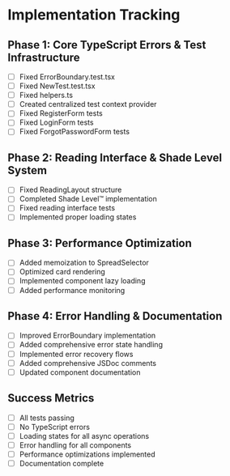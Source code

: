 # Implementation Tracking

## Phase 1: Core TypeScript Errors & Test Infrastructure
- [ ] Fixed ErrorBoundary.test.tsx
- [ ] Fixed NewTest.test.tsx
- [ ] Fixed helpers.ts
- [ ] Created centralized test context provider
- [ ] Fixed RegisterForm tests
- [ ] Fixed LoginForm tests
- [ ] Fixed ForgotPasswordForm tests

## Phase 2: Reading Interface & Shade Level System
- [ ] Fixed ReadingLayout structure
- [ ] Completed Shade Level™ implementation
- [ ] Fixed reading interface tests
- [ ] Implemented proper loading states

## Phase 3: Performance Optimization
- [ ] Added memoization to SpreadSelector
- [ ] Optimized card rendering
- [ ] Implemented component lazy loading
- [ ] Added performance monitoring

## Phase 4: Error Handling & Documentation
- [ ] Improved ErrorBoundary implementation
- [ ] Added comprehensive error state handling
- [ ] Implemented error recovery flows
- [ ] Added comprehensive JSDoc comments
- [ ] Updated component documentation

## Success Metrics
- [ ] All tests passing
- [ ] No TypeScript errors
- [ ] Loading states for all async operations
- [ ] Error handling for all components
- [ ] Performance optimizations implemented
- [ ] Documentation complete